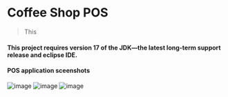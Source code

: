 ﻿# Coffee Shop POS

> This 

#### This project requires version 17 of the JDK—the latest long-term support release and eclipse IDE. 


#### POS application sceenshots
![image](https://github.com/user-attachments/assets/182bab94-d666-494f-b411-caeb07d0278d)
![image](https://github.com/user-attachments/assets/0c3c7a09-52be-472d-9d96-57171aeb954d)
![image](https://github.com/user-attachments/assets/795d0743-32eb-4091-b128-eea4d301ee68)
